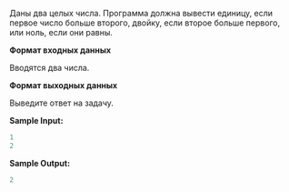 Даны два целых числа. Программа должна вывести единицу, если первое число больше второго, двойку, если второе больше первого, или ноль, если они равны.

**Формат входных данных**

Вводятся два числа.

**Формат выходных данных**

Выведите ответ на задачу.

**Sample Input:**

```cpp
1
2

```

**Sample Output:**

```cpp
2
```



